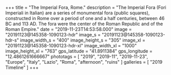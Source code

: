 +++
title = "The Imperial Fora, Rome."
description = "The Imperial Fora (Fori Imperiali in Italian) are a series of monumental fora (public squares), constructed in Rome over a period of one and a half centuries, between 46 BC and 113 AD. The fora were the center of the Roman Republic and of the Roman Empire."
date = "2019-11-23T14:53:58.000"
image = "20191123@145358-1090123-hdr"
image_s = "20191123@145358-1090123-hdr-s"
image_width_s = "400"
image_height_s = "305"
image_xl = "20191123@145358-1090123-hdr-xl"
image_width_xl = "1000"
image_height_xl = "763"
gps_latitude = "41.8911384"
gps_longitude = "12.4861261666667"
phototags = [ "2019", "2019-11", "2019-11-23", "Europe", "Italy", "Lazio", "Roma", "afternoon", "ruins" ]
galleries = [ "2019 Timeline" ]
+++
